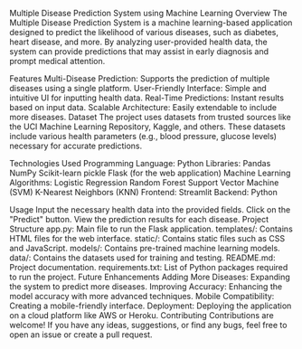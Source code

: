 Multiple Disease Prediction System using Machine Learning
Overview
The Multiple Disease Prediction System is a machine learning-based application designed to predict the likelihood of various diseases, such as diabetes, heart disease, and more. By analyzing user-provided health data, the system can provide predictions that may assist in early diagnosis and prompt medical attention.

Features
Multi-Disease Prediction: Supports the prediction of multiple diseases using a single platform.
User-Friendly Interface: Simple and intuitive UI for inputting health data.
Real-Time Predictions: Instant results based on input data.
Scalable Architecture: Easily extendable to include more diseases.
Dataset
The project uses datasets from trusted sources like the UCI Machine Learning Repository, Kaggle, and others. These datasets include various health parameters (e.g., blood pressure, glucose levels) necessary for accurate predictions.

Technologies Used
Programming Language: Python
Libraries:
Pandas
NumPy
Scikit-learn
pickle
Flask (for the web application)
Machine Learning Algorithms:
Logistic Regression
Random Forest
Support Vector Machine (SVM)
K-Nearest Neighbors (KNN)
Frontend: Streamlit
Backend: Python

Usage
Input the necessary health data into the provided fields.
Click on the "Predict" button.
View the prediction results for each disease.
Project Structure
app.py: Main file to run the Flask application.
templates/: Contains HTML files for the web interface.
static/: Contains static files such as CSS and JavaScript.
models/: Contains pre-trained machine learning models.
data/: Contains the datasets used for training and testing.
README.md: Project documentation.
requirements.txt: List of Python packages required to run the project.
Future Enhancements
Adding More Diseases: Expanding the system to predict more diseases.
Improving Accuracy: Enhancing the model accuracy with more advanced techniques.
Mobile Compatibility: Creating a mobile-friendly interface.
Deployment: Deploying the application on a cloud platform like AWS or Heroku.
Contributing
Contributions are welcome! If you have any ideas, suggestions, or find any bugs, feel free to open an issue or create a pull request.

